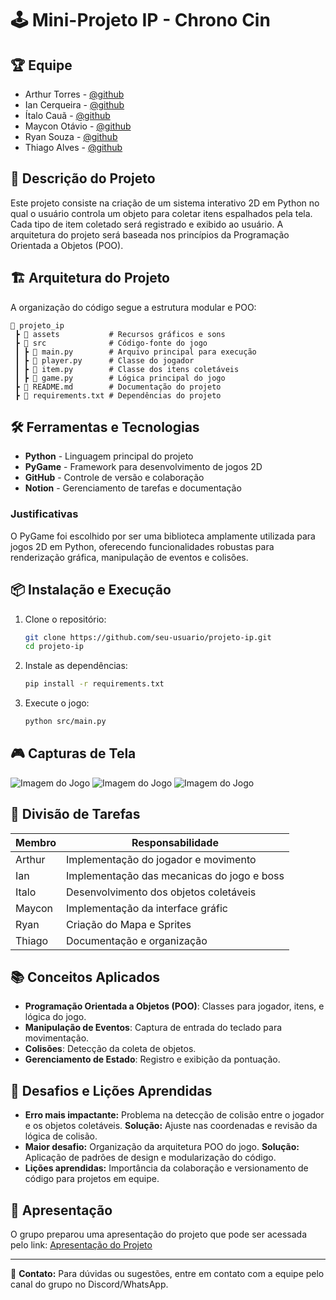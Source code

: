 # 🕹️ Mini-Projeto IP - Chrono Cin

## 🏆 Equipe
- Arthur Torres <atl> - [@github](https://github.com/arthurtdl)
- Ian Cerqueira <idhac> - [@github](https://github.com/Ian-Cerqueira)
- Ítalo Cauã <icbo> - [@github](https://github.com/italo-Barbosa)
- Maycon Otávio <mobs> - [@github](https://github.com/m4yconn)
- Ryan Souza <rss15> - [@github](https://github.com/RyanRss15)
- Thiago Alves <tam6> - [@github](https://github.com/ThAlvesM)

## 🎯 Descrição do Projeto

Este projeto consiste na criação de um sistema interativo 2D em Python no qual o usuário controla um objeto para coletar itens espalhados pela tela. Cada tipo de item coletado será registrado e exibido ao usuário. A arquitetura do projeto será baseada nos princípios da Programação Orientada a Objetos (POO).

## 🏗️ Arquitetura do Projeto

A organização do código segue a estrutura modular e POO:

```
📂 projeto_ip
 ┣ 📂 assets           # Recursos gráficos e sons
 ┣ 📂 src              # Código-fonte do jogo
 ┃ ┣ 📜 main.py        # Arquivo principal para execução
 ┃ ┣ 📜 player.py      # Classe do jogador
 ┃ ┣ 📜 item.py        # Classe dos itens coletáveis
 ┃ ┣ 📜 game.py        # Lógica principal do jogo
 ┣ 📜 README.md        # Documentação do projeto
 ┣ 📜 requirements.txt # Dependências do projeto
```

## 🛠️ Ferramentas e Tecnologias

- **Python** - Linguagem principal do projeto
- **PyGame** - Framework para desenvolvimento de jogos 2D
- **GitHub** - Controle de versão e colaboração
- **Notion** - Gerenciamento de tarefas e documentação

### Justificativas

O PyGame foi escolhido por ser uma biblioteca amplamente utilizada para jogos 2D em Python, oferecendo funcionalidades robustas para renderização gráfica, manipulação de eventos e colisões.

## 📦 Instalação e Execução

1. Clone o repositório:
   ```bash
   git clone https://github.com/seu-usuario/projeto-ip.git
   cd projeto-ip
   ```
2. Instale as dependências:
   ```bash
   pip install -r requirements.txt
   ```
3. Execute o jogo:
   ```bash
   python src/main.py
   ```

## 🎮 Capturas de Tela
<img src="https://exemplo.com/logo.png" alt="Imagem do Jogo">
<img src="https://exemplo.com/logo.png" alt="Imagem do Jogo">
<img src="https://exemplo.com/logo.png" alt="Imagem do Jogo">

## 📌 Divisão de Tarefas

| Membro       | Responsabilidade                                |
| ------------ | ----------------------------------------------- |
| Arthur       | Implementação do jogador e movimento            |
| Ian          | Implementação das mecanicas do jogo e boss      |
| Italo        | Desenvolvimento dos objetos coletáveis          |
| Maycon       | Implementação da interface gráfic               |
| Ryan         | Criação do Mapa e Sprites                       |
| Thiago       | Documentação e organização                      |

## 📚 Conceitos Aplicados

- **Programação Orientada a Objetos (POO)**: Classes para jogador, itens, e lógica do jogo.
- **Manipulação de Eventos**: Captura de entrada do teclado para movimentação.
- **Colisões**: Detecção da coleta de objetos.
- **Gerenciamento de Estado**: Registro e exibição da pontuação.

## 🚀 Desafios e Lições Aprendidas

- **Erro mais impactante:** Problema na detecção de colisão entre o jogador e os objetos coletáveis. **Solução:** Ajuste nas coordenadas e revisão da lógica de colisão.
- **Maior desafio:** Organização da arquitetura POO do jogo. **Solução:** Aplicação de padrões de design e modularização do código.
- **Lições aprendidas:** Importância da colaboração e versionamento de código para projetos em equipe.

## 📑 Apresentação

O grupo preparou uma apresentação do projeto que pode ser acessada pelo link:
[Apresentação do Projeto](https://docs.google.com/presentation/d/1EbtIqT0eTcCLyh2JuYVoYmxZI2saFLZCQdqgh5rBkiI/edit?slide=id.g3429c676cd2_0_100#slide=id.g3429c676cd2_0_100)

---

📩 **Contato:** Para dúvidas ou sugestões, entre em contato com a equipe pelo canal do grupo no Discord/WhatsApp.


